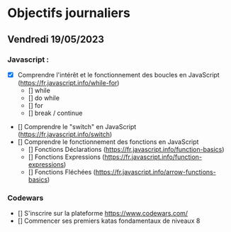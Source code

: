 # Objectifs journaliers

## Vendredi 19/05/2023

### Javascript :

- [x] Comprendre l'intérêt et le fonctionnement des boucles en JavaScript (https://fr.javascript.info/while-for)
  - [] while
  - [] do while
  - [] for
  - [] break / continue
- [] Comprendre le "switch" en JavaScript (https://fr.javascript.info/switch)
- [] Comprendre le fonctionnement des fonctions en JavaScript
  - [] Fonctions Déclarations (https://fr.javascript.info/function-basics)
  - [] Fonctions Expressions (https://fr.javascript.info/function-expressions)
  - [] Fonctions Fléchées (https://fr.javascript.info/arrow-functions-basics)

### Codewars

- [] S'inscrire sur la plateforme https://www.codewars.com/
- [] Commencer ses premiers katas fondamentaux de niveaux 8
